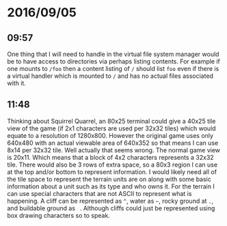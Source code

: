 # 2016/09/05

## 09:57

One thing that I will need to handle in the virtual file system manager would
be to have access to directories via perhaps listing contents. For example if
one mounts to `/foo` then a content listing of `/` should list `foo` even if
there is a virtual handler which is mounted to `/` and has no actual files
associated with it.

## 11:48

Thinking about Squirrel Quarrel, an 80x25 terminal could give a 40x25 tile view
of the game (if 2x1 characters are used per 32x32 tiles) which would equate to
a resolution of 1280x800. However the original game uses only 640x480 with an
actual viewable area of 640x352 so that means I can use 8x14 per 32x32 tile.
Well actually that seems wrong. The normal game view is 20x11. Which means
that a block of 4x2 characters represents a 32x32 tile. There would also be
3 rows of extra space, so a 80x3 region I can use at the top and/or bottom to
represent information. I would likely need all of the tile space to represent
the terrain units are on along with some basic information about a unit such
as its type and who owns it. For the terrain I can use special characters that
are not ASCII to represent what is happening. A cliff can be represented as
`^`, water as `~`, rocky ground at `.`, and buildable ground as ` `. Although
cliffs could just be represented using box drawing characters so to speak.

